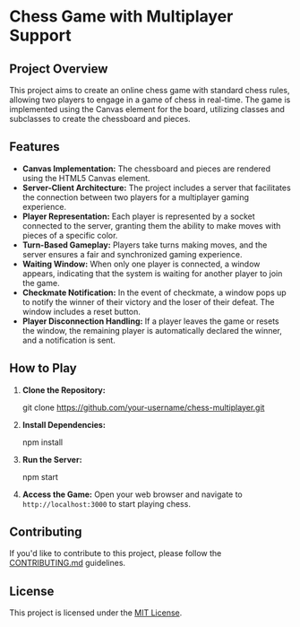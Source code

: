 # Chess Game with Multiplayer Support

## Project Overview

This project aims to create an online chess game with standard chess rules, allowing two players to engage in a game of chess in real-time. The game is implemented using the Canvas element for the board, utilizing classes and subclasses to create the chessboard and pieces.

## Features

- **Canvas Implementation:** The chessboard and pieces are rendered using the HTML5 Canvas element.
- **Server-Client Architecture:** The project includes a server that facilitates the connection between two players for a multiplayer gaming experience.
- **Player Representation:** Each player is represented by a socket connected to the server, granting them the ability to make moves with pieces of a specific color.
- **Turn-Based Gameplay:** Players take turns making moves, and the server ensures a fair and synchronized gaming experience.
- **Waiting Window:** When only one player is connected, a window appears, indicating that the system is waiting for another player to join the game.
- **Checkmate Notification:** In the event of checkmate, a window pops up to notify the winner of their victory and the loser of their defeat. The window includes a reset button.
- **Player Disconnection Handling:** If a player leaves the game or resets the window, the remaining player is automatically declared the winner, and a notification is sent.

## How to Play

1. **Clone the Repository:**
   
   git clone https://github.com/your-username/chess-multiplayer.git
   

2. **Install Dependencies:**
   
   npm install
   

3. **Run the Server:**
   
   npm start
   

4. **Access the Game:**
   Open your web browser and navigate to `http://localhost:3000` to start playing chess.

## Contributing

If you'd like to contribute to this project, please follow the [CONTRIBUTING.md](CONTRIBUTING.md) guidelines.

## License

This project is licensed under the [MIT License](LICENSE).

